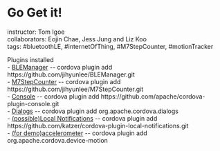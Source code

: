 Go Get it!
====

instructor: Tom Igoe<br/>
collaborators: Eojin Chae, Jess Jung and Liz Koo<br/>
tags: #bluetoothLE, #internetOfThing, #M7StepCounter, #motionTracker<br/>

<p>
Plugins installed<br/>
- <a href="https://github.com/jihyunlee/BLEManager">BLEManager</a> -- cordova plugin add https://github.com/jihyunlee/BLEManager.git<br/>
- <a href="https://github.com/jihyunlee/M7StepCounter">M7StepCounter</a> -- cordova plugin add https://github.com/jihyunlee/M7StepCounter.git<br/>
- <a href="https://github.com/apache/cordova-plugin-console">Console</a> -- cordova plugin add https://github.com/apache/cordova-plugin-console.git<br/>
- <a href="https://github.com/apache/cordova-plugin-dialogs/blob/master/doc/index.md">Dialogs</a> -- cordova plugin add org.apache.cordova.dialogs<br/>
- <a href="https://github.com/katzer/cordova-plugin-local-notifications">(possible)Local Notifications</a> -- cordova plugin add https://github.com/katzer/cordova-plugin-local-notifications.git<br/>
- <a href="https://github.com/apache/cordova-plugin-device-motion">(for demo)accelerometer</a> -- cordova plugin add org.apache.cordova.device-motion
</p>
